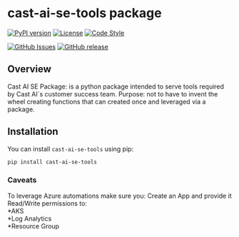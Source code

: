 # cast-ai-se-tools package

[![PyPI version](https://img.shields.io/pypi/v/my-awesome-package.svg)](https://pypi.org/project/cast-ai-se-tools/)
[![License](https://img.shields.io/badge/License-Apache%202.0-blue.svg)](https://opensource.org/licenses/Apache-2.0)
[![Code Style](https://img.shields.io/badge/code%20style-flake8-000000.svg)](https://flake8.pycqa.org/)

[![GitHub Issues](https://img.shields.io/github/issues/castai/solutions-engineering-lab)](https://github.com/castai/solutions-engineering-lab/issues)
[![GitHub release](https://img.shields.io/github/release/castai/solutions-engineering-lab)](https://github.com/castai/solutions-engineering-lab/releases)

## Overview

Cast AI SE Package: is a python package intended to serve tools required by Cast AI`s customer success team.
Purpose: not to have to invent the wheel creating functions that can created once and leveraged via a package.

## Installation

You can install `cast-ai-se-tools` using pip:

```bash
pip install cast-ai-se-tools
```

### Caveats
To leverage Azure automations make sure you:
Create an App and provide it Read/Write permissions to: \
*AKS \
*Log Analytics \
*Resource Group